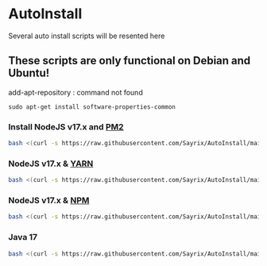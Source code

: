 # AutoInstall
Several auto install scripts will be resented here
## These scripts are only functional on Debian and Ubuntu!

add-apt-repository : command not found

```sudo apt-get install software-properties-common```

### Install NodeJS v17.x and [PM2](https://pm2.io)
```sh
bash <(curl -s https://raw.githubusercontent.com/Sayrix/AutoInstall/main/nodejs17.x-pm2.sh)
```

### NodeJS v17.x & [YARN](https://npmjs.com)
```sh
bash <(curl -s https://raw.githubusercontent.com/Sayrix/AutoInstall/main/nodejs17.x-yarn.sh)
```

### NodeJS v17.x & [NPM](https://npmjs.com)
```sh
bash <(curl -s https://raw.githubusercontent.com/Sayrix/AutoInstall/main/nodejs17.x.sh)
```

### Java 17
```sh
bash <(curl -s https://raw.githubusercontent.com/Sayrix/AutoInstall/main/java17.sh)
```
